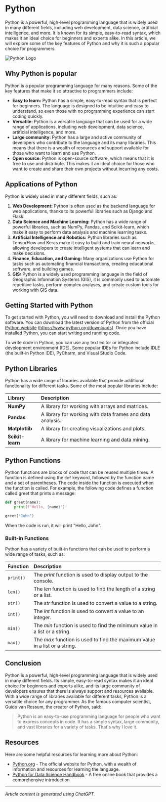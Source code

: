 # Python

Python is a powerful, high-level programming language that is widely used in many different fields,
including web development, data science, artificial intelligence, and more. It is known for its simple,
easy-to-read syntax, which makes it an ideal choice for beginners and experts alike. In this article,
we will explore some of the key features of Python and why it is such a popular choice for
programmers.

![Python Logo](https://www.python.org/static/img/python-logo@2x.png)


## Why Python is popular

Python is a popular programming language for many reasons. Some of the key features that make
it so attractive to programmers include: 

[comment]: # (the following list is an unordered list)
- **Easy to learn:** Python has a simple, easy-to-read syntax that is perfect for beginners. The
  language is designed to be intuitive and easy to understand, so even those with no
  programming experience can start coding quickly.
- **Versatile:** Python is a versatile language that can be used for a wide range of applications,
  including web development, data science, artificial intelligence, and more.
- **Large community:** Python has a large and active community of developers who contribute to
  the language and its many libraries. This means that there is a wealth of resources and support
  available for those who want to learn and use Python.
- **Open source:** Python is open-source software, which means that it is free to use and
  distribute. This makes it an ideal choice for those who want to create and share their own
  projects without incurring any costs.


## Applications of Python

Python is widely used in many different fields, such as:

[comment]: # (the following list is an ordered list)
1. **Web Development:** Python is often used as the backend language for web applications,
   thanks to its powerful libraries such as Django and Flask.
2. **Data Science and Machine Learning:** Python has a wide range of powerful libraries, such as
   NumPy, Pandas, and Scikit-learn, which make it easy to perform data analysis and machine
   learning tasks.
3. **Artificial Intelligence and Robotics:** Python libraries such as TensorFlow and Keras make it
   easy to build and train neural networks, allowing developers to create intelligent systems that
   can learn and make decisions.
4. **Finance, Education, and Gaming:** Many organizations use Python for tasks such as
   automating financial transactions, creating educational software, and building games.
5. **GIS:** Python is a widely used programming language in the field of Geographic Information
   Systems (GIS), it is commonly used to automate repetitive tasks, perform complex analyses,
   and create custom tools for working with GIS data.

## Getting Started with Python

To get started with Python, you will need to download and install the Python software. You can
download the latest version of Python from the official [Python website](https://www.python.org/downloads) (https://www.python.org/downloads). 
Once you have installed Python, you can start writing and running code.

To write code in Python, you can use any text editor or integrated development environment (IDE).
Some popular IDEs for Python include IDLE (the built-in Python IDE), PyCharm, and Visual Studio
Code.

## Python Libraries

Python has a wide range of libraries available that provide additional functionality for different
tasks. Some of the most popular libraries include:

| **Library**     | **Description**                                          |
|:----------------|:---------------------------------------------------------| 
| **NumPy**       | A library for working with arrays and matrices.          |
| **Pandas**      | A library for working with data frames and data analysis.|
| **Matplotlib**  | A library for creating visualizations and plots.         |
| **Scikit-learn**| A library for machine learning and data mining.          |

[comment]: # (the colons in line 63 place the text left, middle or right)

## Python Functions

Python functions are blocks of code that can be reused multiple times. A function is defined using
the ```def``` keyword, followed by the function name and a set of parentheses. The code inside the
function is executed when the function is called.
For example, the following code defines a function called greet that prints a message:

```python
def greet(name):
    print(f"Hello, {name}")

greet("John")
```
When the code is run, it will print "Hello, John".

### Built-in Functions
Python has a variety of built-in functions that can be used to perform a wide range of tasks, such
as:

| **Function**    | **Description**                                                            |
|:----------------|:---------------------------------------------------------------------------| 
| ````print()```` | The _print_ function is used to display output to the console.             |
| ````len()````   | The _len_ function is used to find the length of a string or a list.       |
| ````str()````   | The _str_ function is used to convert a value to a string.                 |
| ````int()````   | The _int_ function is used to convert a value to an integer.               |
| ````min()````   | The _min_ function is used to find the minimum value in a list or a string.|
| ````max()````   | The _max_ function is used to find the maximum value in a list or a string.|

## Conclusion

Python is a powerful, high-level programming language that is widely used in many different fields.
Its simple, easy-to-read syntax makes it an ideal choice for beginners and experts alike, and its
large community of developers ensures that there is always support and resources available. With
a wide range of libraries available for different tasks, Python is a versatile choice for any
programmer.
As the famous computer scientist, Guido van Rossum, the creator of Python, said:

> Python is an easy-to-use programming language for people who want to express concepts in
> code. It has a simple syntax, large community, and vast libraries for a variety of tasks. That's
> why I love it.

## Resources

Here are some helpful resources for learning more about Python:

- [Python.org](https://www.python.org) - The official website for Python, with a wealth of information and resources for
  learning the language.
- [Python for Data Science Handbook](https://jakevdp.github.io/PythonDataScienceHandbook) - A free online book that provides   a comprehensive introduction
---------------------------------------------------------------------------------------------------------
_Article content is generated using ChatGPT._

[comment]: # (the assignment is not)
